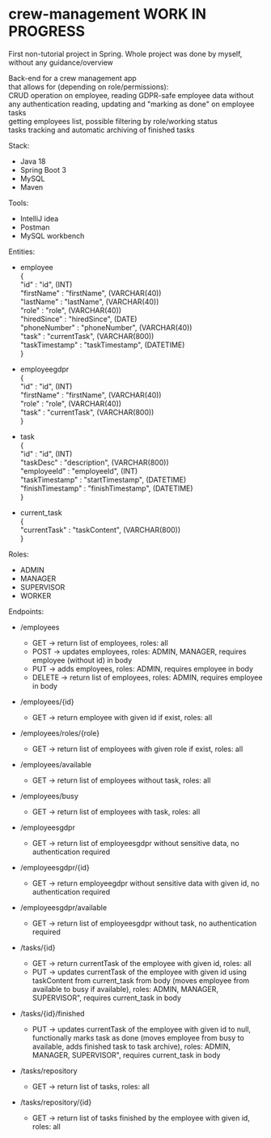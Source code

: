 # crew-management WORK IN PROGRESS 
First non-tutorial project in Spring. Whole project was done by myself, without any guidance/overview 

Back-end for a crew management app  
that allows for (depending on role/permissions):  
CRUD operation on employee,
reading GDPR-safe employee data without any authentication
reading, updating and "marking as done" on employee tasks  
getting employees list, possible filtering by role/working status   
tasks tracking and automatic archiving of finished tasks

Stack:
* Java 18
* Spring Boot 3
* MySQL
* Maven

Tools:
* IntelliJ idea
* Postman
* MySQL workbench

Entities:
* employee  
    {  
  "id" : "id", (INT)  
  "firstName" : "firstName", (VARCHAR(40))  
  "lastName" : "lastName", (VARCHAR(40))  
  "role" : "role", (VARCHAR(40))  
  "hiredSince" : "hiredSince", (DATE)  
  "phoneNumber" : "phoneNumber", (VARCHAR(40))  
  "task" : "currentTask", (VARCHAR(800))  
  "taskTimestamp" : "taskTimestamp", (DATETIME)  
}


* employeegdpr  
  {  
  "id" : "id", (INT)  
  "firstName" : "firstName", (VARCHAR(40))  
  "role" : "role", (VARCHAR(40))  
  "task" : "currentTask", (VARCHAR(800))  
  }


* task  
  {  
  "id" : "id", (INT)  
  "taskDesc" : "description", (VARCHAR(800))  
  "employeeId" : "employeeId", (INT)  
  "taskTimestamp" : "startTimestamp", (DATETIME)  
  "finishTimestamp" : "finishTimestamp", (DATETIME)  
  }


* current_task  
  {  
"currentTask" : "taskContent", (VARCHAR(800))  
}

Roles:
* ADMIN 
* MANAGER
* SUPERVISOR
* WORKER

Endpoints:
* /employees  
  * GET → return list of employees, roles: all
  * POST → updates employees, roles: ADMIN, MANAGER, requires employee (without id) in body 
  * PUT →  adds employees, roles: ADMIN, requires employee in body
  * DELETE → return list of employees, roles: ADMIN, requires employee in body    
 
    
* /employees/{id}
    * GET → return employee with given id if exist, roles: all


* /employees/roles/{role}
  * GET → return list of employees with given role if exist, roles: all


* /employees/available
    * GET → return list of employees without task, roles: all


* /employees/busy
    * GET → return list of employees with task, roles: all


* /employeesgdpr
  * GET → return list of employeesgdpr without sensitive data, no authentication required
  

* /employeesgdpr/{id}
    * GET → return employeegdpr without sensitive data with given id, no authentication required

  
* /employeesgdpr/available
  * GET → return list of employeesgdpr without task, no authentication required


* /tasks/{id}
    * GET → return currentTask of the employee with given id, roles: all
    * PUT → updates currentTask of the employee with given id using taskContent from current_task from body (moves employee from available to busy if available), roles: ADMIN, MANAGER, SUPERVISOR", requires current_task in body


* /tasks/{id}/finished
    * PUT → updates currentTask of the employee with given id to null, functionally marks task as done (moves employee from busy to available, adds finished task to task archive), roles: ADMIN, MANAGER, SUPERVISOR", requires current_task in body


* /tasks/repository
    * GET → return list of tasks, roles: all


* /tasks/repository/{id}
    * GET → return list of tasks finished by the employee with given id, roles: all
